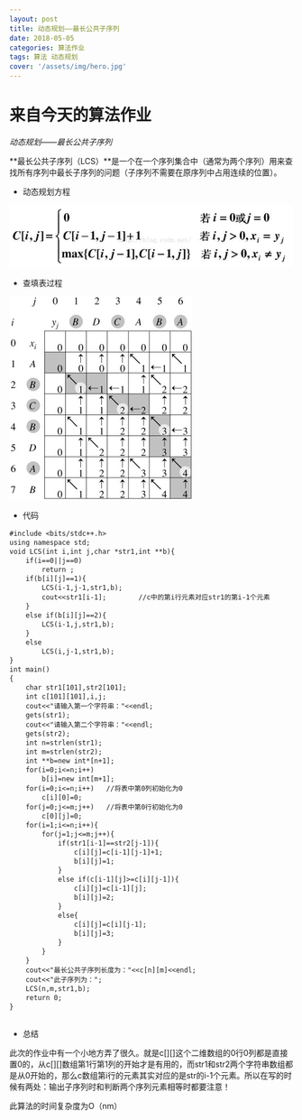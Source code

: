 ```yaml
---
layout: post
title: 动态规划——最长公共子序列
date: 2018-05-05
categories: 算法作业
tags: 算法 动态规划
cover: '/assets/img/hero.jpg'
---
```

# 来自今天的算法作业

*动态规划——最长公共子序列*

**最长公共子序列（LCS）**是一个在一个序列集合中（通常为两个序列）用来查找所有序列中最长子序列的问题（子序列不需要在原序列中占用连续的位置）。



* 动态规划方程


![](/assets/img/LCS.jpg)
* 查填表过程

![](/assets/img/findLCS.jpeg)

* 代码

``` clike
#include <bits/stdc++.h>
using namespace std;
void LCS(int i,int j,char *str1,int **b){
	if(i==0||j==0)
		return ;
	if(b[i][j]==1){
		LCS(i-1,j-1,str1,b);
		cout<<str1[i-1];		//c中的第i行元素对应str1的第i-1个元素
	}	
	else if(b[i][j]==2){
		LCS(i-1,j,str1,b);
	}
	else
		LCS(i,j-1,str1,b);
}
int main()
{
	char str1[101],str2[101];
	int c[101][101],i,j;
	cout<<"请输入第一个字符串："<<endl;
	gets(str1);
	cout<<"请输入第二个字符串："<<endl;
	gets(str2);
	int n=strlen(str1);
	int m=strlen(str2);
	int **b=new int*[n+1];  
    for(i=0;i<=n;i++)  
        b[i]=new int[m+1]; 
	for(i=0;i<=n;i++)	//将表中第0列初始化为0 
		c[i][0]=0;
	for(j=0;j<=m;j++)	//将表中第0行初始化为0	
		c[0][j]=0;	 
	for(i=1;i<=n;i++){
		for(j=1;j<=m;j++){
			if(str1[i-1]==str2[j-1]){
				c[i][j]=c[i-1][j-1]+1;
				b[i][j]=1;
			}
			else if(c[i-1][j]>=c[i][j-1]){
				c[i][j]=c[i-1][j];
				b[i][j]=2;
			}
			else{
				c[i][j]=c[i][j-1];
				b[i][j]=3;
			}
		}
	}	
	cout<<"最长公共子序列长度为："<<c[n][m]<<endl;
	cout<<"此子序列为：";
	LCS(n,m,str1,b); 
	return 0;	
} 


```
* 总结

此次的作业中有一个小地方弄了很久。就是c[][]这个二维数组的0行0列都是直接置0的，从c[][]数组第1行第1列的开始才是有用的，而str1和str2两个字符串数组都是从0开始的，那么c数组第i行的元素其实对应的是str的i-1个元素。所以在写的时候有两处：输出子序列时和判断两个序列元素相等时都要注意！


此算法的时间复杂度为O（nm）
